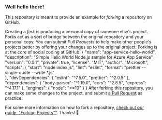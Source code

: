 ### Well hello there!

This repository is meant to provide an example for *forking* a repository on GitHub.

Creating a *fork* is producing a personal copy of someone else's project. Forks act as a sort of bridge between the original repository and your personal copy. You can submit *Pull Requests* to help make other people's projects better by offering your changes up to the original project. Forking is at the core of social coding at GitHub.
{
    "name": "app-service-hello-world",
    "description": "Simple Hello World Node.js sample for Azure App Service",
    "version": "0.0.1",
    "private": true,
    "license": "MIT",
    "author": "Microsoft",
    "scripts": {
        "start": "node index.js",
        "lint": "eslint",
        "format": "prettier --single-quote --write *.js"    
    },
    "devDependencies": {
        "eslint": "^7.5.0",
        "prettier": "^2.0.5"
      },
    "dependencies": {
        "body-parser": "^1.19.0",
        "cors": "^2.8.5",
        "express": "^4.17.1"
      },
      "engines": {
        "node": ">=10"
      }
}
After forking this repository, you can make some changes to the project, and submit [a Pull Request](https://github.com/octocat/Spoon-Knife/pulls) as practice.

For some more information on how to fork a repository, [check out our guide, "Forking Projects""](http://guides.github.com/overviews/forking/). Thanks! :sparkling_heart:
